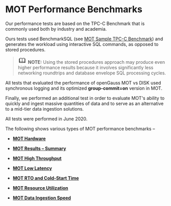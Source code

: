 # MOT Performance Benchmarks<a name="EN-US_TOPIC_0270171591"></a>

Our performance tests are based on the TPC-C Benchmark that is commonly used both by industry and academia.

Ours tests used BenchmarkSQL \(see  [MOT Sample TPC-C Benchmark](mot-sample-tpc-c-benchmark.md)\) and generates the workload using interactive SQL commands, as opposed to stored procedures.

>![](public_sys-resources/icon-note.gif) **NOTE:** 
>Using the stored procedures approach may produce even higher performance results because it involves significantly less networking roundtrips and database envelope SQL processing cycles.

All tests that evaluated the performance of openGauss MOT vs DISK used synchronous logging and its optimized  **group-commit=on**  version in MOT.

Finally, we performed an additional test in order to evaluate MOT's ability to quickly and ingest massive quantities of data and to serve as an alternative to a mid-tier data ingestion solutions.

All tests were performed in June 2020.

The following shows various types of MOT performance benchmarks –

-   **[MOT Hardware](mot-hardware.md)**  

-   **[MOT Results – Summary](mot-results-summary.md)**  

-   **[MOT High Throughput](mot-high-throughput.md)**  

-   **[MOT Low Latency](mot-low-latency.md)**  

-   **[MOT RTO and Cold-Start Time](mot-rto-and-cold-start-time.md)**  

-   **[MOT Resource Utilization](mot-resource-utilization.md)**  

-   **[MOT Data Ingestion Speed](mot-data-ingestion-speed.md)**  


